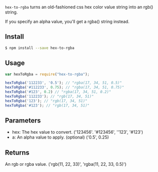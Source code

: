 
`hex-to-rgba` turns an old-fashioned css hex color value string into an rgb() string.

If you specify an alpha value, you'll get a rgba() string instead.

## Install
```sh
$ npm install --save hex-to-rgba
```
## Usage
```js
var hexToRgba = require("hex-to-rgba");

hexToRgba('112233', '0.5'); // "rgba(17, 34, 51, 0.5)"
hexToRgba('#112233', 0.75); // "rgba(17, 34, 51, 0.75)"
hexToRgba('#123', 0.2) // "rgba(17, 34, 51, 0.2)"
hexToRgba('112233'); // "rgb(17, 34, 51)"
hexToRgba('123'); // "rgb(17, 34, 51)"
hexToRgba('#123'); // "rgb(17, 34, 51)"
```

## Parameters
* hex: The hex value to convert. ('123456'. '#123456', ''123', '#123')
* a: An alpha value to apply. (optional) ('0.5', 0.25)

## Returns
An rgb or rgba value. ('rgb(11, 22, 33)', 'rgba(11, 22, 33, 0.5)')
